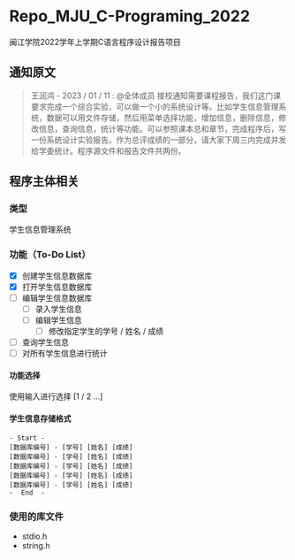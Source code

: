 # Repo_MJU_C-Programing_2022

闽江学院2022学年上学期C语言程序设计报告项目

## 通知原文

> 王润鸿 - 2023 / 01 / 11 :
> @全体成员 接校通知需要课程报告，我们这门课要求完成一个综合实验，可以做一个小的系统设计等。比如学生信息管理系统，数据可以用文件存储，然后用菜单选择功能，增加信息，删除信息，修改信息，查询信息，统计等功能。可以参照课本总和章节，完成程序后，写一份系统设计实验报告。作为总评成绩的一部分，请大家下周三内完成并发给学委统计。程序源文件和报告文件共两份。

## 程序主体相关

### 类型

学生信息管理系统

### 功能（To-Do List）

- [x] 创建学生信息数据库
- [x] 打开学生信息数据库
- [ ] 编辑学生信息数据库
  - [ ] 录入学生信息
  - [ ] 编辑学生信息
    - [ ] 修改指定学生的学号 / 姓名 / 成绩
- [ ] 查询学生信息
- [ ] 对所有学生信息进行统计

#### 功能选择

使用输入进行选择 [1 / 2 ...]

#### 学生信息存储格式

    - Start -
    [数据库编号] - [学号] [姓名] [成绩]
    [数据库编号] - [学号] [姓名] [成绩]
    [数据库编号] - [学号] [姓名] [成绩]
    [数据库编号] - [学号] [姓名] [成绩]
    [数据库编号] - [学号] [姓名] [成绩]
    -  End  -

### 使用的库文件

- stdio.h
- string.h
